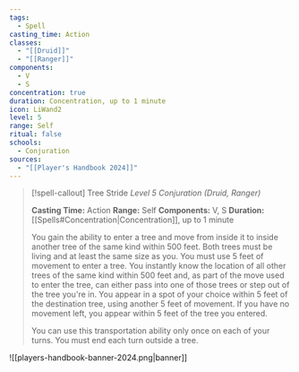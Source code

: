 ```yaml
---
tags:
  - Spell
casting_time: Action
classes:
  - "[[Druid]]"
  - "[[Ranger]]"
components:
  - V
  - S
concentration: true
duration: Concentration, up to 1 minute
icon: LiWand2
level: 5
range: Self
ritual: false
schools:
  - Conjuration
sources: 
  - "[[Player's Handbook 2024]]"
---
```

>[!spell-callout] Tree Stride
>_Level 5 Conjuration (Druid, Ranger)_
>
>**Casting Time:** Action
>**Range:** Self
>**Components:** V, S
>**Duration:** [[Spells#Concentration\|Concentration]], up to 1 minute
>
>You gain the ability to enter a tree and move from inside it to inside another tree of the same kind within 500 feet. Both trees must be living and at least the same size as you. You must use 5 feet of movement to enter a tree. You instantly know the location of all other trees of the same kind within 500 feet and, as part of the move used to enter the tree, can either pass into one of those trees or step out of the tree you're in. You appear in a spot of your choice within 5 feet of the destination tree, using another 5 feet of movement. If you have no movement left, you appear within 5 feet of the tree you entered.
>
>You can use this transportation ability only once on each of your turns. You must end each turn outside a tree.


![[players-handbook-banner-2024.png|banner]]